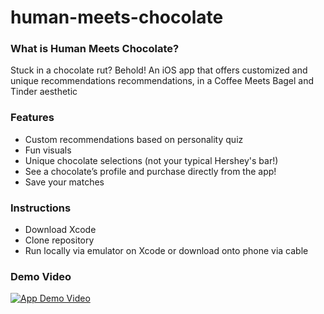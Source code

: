 # human-meets-chocolate

### What is Human Meets Chocolate?
Stuck in a chocolate rut? Behold! An iOS app that offers customized and unique recommendations recommendations, in a Coffee Meets Bagel and Tinder aesthetic

### Features
- Custom recommendations based on personality quiz
- Fun visuals 
- Unique chocolate selections (not your typical Hershey's bar!)
- See a chocolate’s profile and purchase directly from the app!
- Save your matches

### Instructions

- Download Xcode
- Clone repository
- Run locally via emulator on Xcode or download onto phone via cable

### Demo Video
[![App Demo Video](http://img.youtube.com/vi/C7UR51bsSNk/0.jpg)](http://www.youtube.com/watch?v=C7UR51bsSNk "Human Meets Chocolate Demo")
